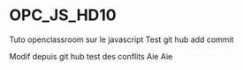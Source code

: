 # OPC_JS_HD10
Tuto openclassroom sur le javascript 
Test git hub add commit

Modif depuis git hub test des conflits
Aie Aie
